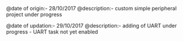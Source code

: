 @date of origin:-	28/10/2017
@description:-		custom simple peripheral project under progress

@date of updation:-	29/10/2017
@description:-		adding of UART under progress - UART task not yet enabled
